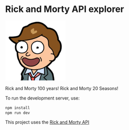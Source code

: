 # Rick and Morty API explorer
![Morty logo](public/android-chrome-192x192.png)

Rick and Morty 100 years! Rick and Morty 20 Seasons!

To run the development server, use:

```
npm install
npm run dev
```

This project uses the [Rick and Morty API](https://rickandmortyapi.com/)
